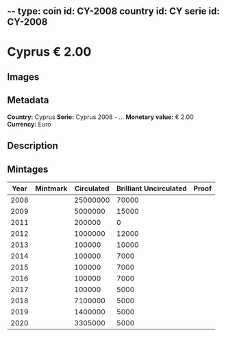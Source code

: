 --
type: coin
id: CY-2008
country id: CY
serie id: CY-2008
--

# Cyprus € 2.00

## Images


## Metadata

**Country:** Cyprus
**Serie:** Cyprus 2008 - ...
**Monetary value:** € 2.00
**Currency:** Euro

## Description


## Mintages
| Year | Mintmark | Circulated | Brilliant Uncirculated | Proof |
| ---- | -------- | ---------- | ---------------------- | ----- |
| 2008 |  | 25000000| 70000 |  |
| 2009 |  | 5000000| 15000 |  |
| 2011 |  | 200000| 0 |  |
| 2012 |  | 1000000| 12000 |  |
| 2013 |  | 100000| 10000 |  |
| 2014 |  | 100000| 7000 |  |
| 2015 |  | 100000| 7000 |  |
| 2016 |  | 100000| 7000 |  |
| 2017 |  | 100000| 5000 |  |
| 2018 |  | 7100000| 5000 |  |
| 2019 |  | 1400000| 5000 |  |
| 2020 |  | 3305000| 5000 |  |
